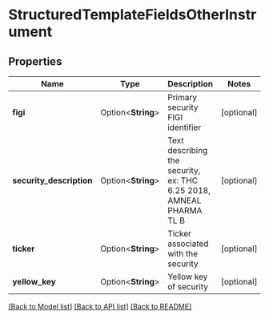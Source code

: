 # StructuredTemplateFieldsOtherInstrument

## Properties

Name | Type | Description | Notes
------------ | ------------- | ------------- | -------------
**figi** | Option<**String**> | Primary security FIGI identifier | [optional]
**security_description** | Option<**String**> | Text describing the security, ex: THC 6.25 2018, AMNEAL PHARMA TL B | [optional]
**ticker** | Option<**String**> | Ticker associated with the security | [optional]
**yellow_key** | Option<**String**> | Yellow key of security | [optional]

[[Back to Model list]](../README.md#documentation-for-models) [[Back to API list]](../README.md#documentation-for-api-endpoints) [[Back to README]](../README.md)


